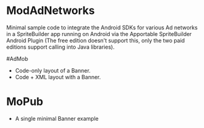 # ModAdNetworks

Minimal sample code to integrate the Android SDKs for various Ad networks in a SpriteBuilder app running on Android via the Apportable SpriteBuilder Android Plugin (The free edition doesn't support this, only the two paid editions support calling into Java libraries).

#AdMob 

* Code-only layout of a Banner.
* Code + XML layout with a Banner.

# MoPub

* A single minimal Banner example